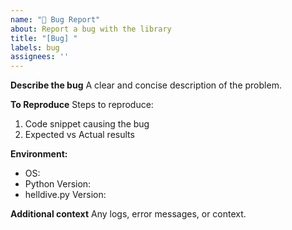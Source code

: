 ```yaml
---
name: "🐛 Bug Report"
about: Report a bug with the library
title: "[Bug] "
labels: bug
assignees: ''
---
```

**Describe the bug**
A clear and concise description of the problem.

**To Reproduce**
Steps to reproduce:

1. Code snippet causing the bug
2. Expected vs Actual results

**Environment:**

- OS:
- Python Version:
- helldive.py Version:

**Additional context**
Any logs, error messages, or context.

